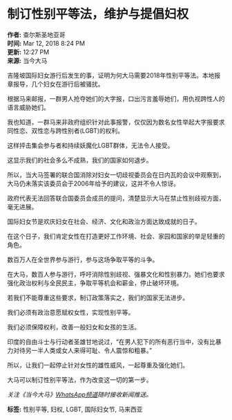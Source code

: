 # 制订性别平等法，维护与提倡妇权

**作者:** 查尔斯圣地亚哥  
**时间:** Mar 12, 2018 8:24 PM  
**更新:** 12:27 PM  
**来源:** 当今大马

吉隆坡国际妇女游行后发生的事，证明为何大马需要2018年性别平等法。本地报章报导，几个妇女在游行后被骚扰。

根据马来邮报，一群男人抢夺她们的大字报，口出污言羞辱她们，用仇视跨性人的语言威胁她们。

我也知道，一群马来非政府组织针对此事报警，仅仅因为数名女性举起大字报要求同性恋、双性恋与跨性别者(LGBT)的权利。

这样抨击集会参与者和持续妖魔化LGBT群体，无法令人接受。

这显示我们的社会多么不成熟，我们的国家如何退步。

所以，当大马签署的联合国消除对妇女一切歧视委员会在日内瓦的会议中观察到，大马仍未落实该委员会于2006年给予的建议，这并不令人惊讶。

政府代表无法回答联合国委员会成员的提问，清楚显示大马在禁止性别歧视方面，毫无进展。

国际妇女节是欢庆妇女在社会、经济、文化和政治方面达致成就的日子。

在这个日子，我们肯定女性在打造更好工作环境、社会、家园和国家的举足轻重的角色。

数百万人在全世界参与游行，参与这场争取平等的斗争。

在大马，数百人参与游行，呼吁消除性别歧视、强暴文化和性别暴力。她们也要求强化政治权利与全民民主，争取平等机会和薪金，停止破坏环境。

若我们不能尊重这些要求，制订政策落实之，我们的国家无法进步。

我们必须有政治意愿赋权女性，实现性别平等。

我们必须保障权利，改善一般妇女和女孩的生活。

印度的自由斗士与行动者圣雄甘地说过，“在男人犯下的所有恶行当中，没有比暴力对待另一半人类或女人来得可耻、令人震惊和粗暴。”

所以，让我们一起停止针对女性的雄性威风，一起尊重及强化她们。

大马可以制订性别平等法，作为改变这一切的第一步。

_关注《当今大马》[WhatsApp频道](https://mk.my/whatsapp)随时接收新闻推送。_

**标签:** 性别平等, 妇权, LGBT, 国际妇女节, 马来西亚